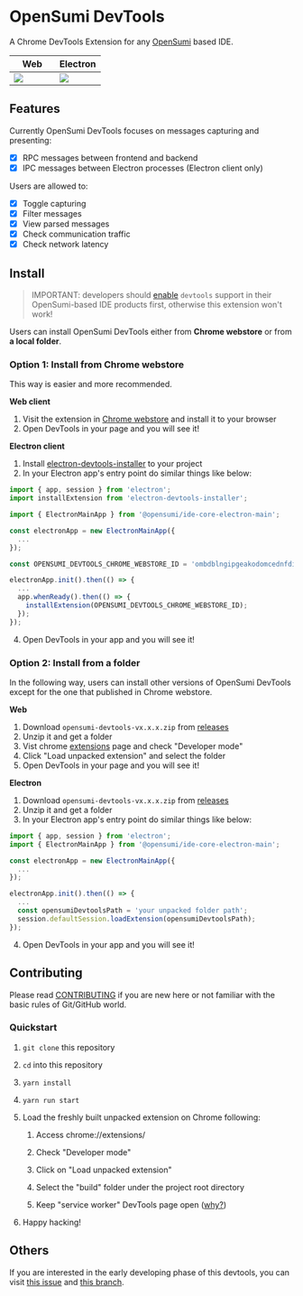 # OpenSumi DevTools

A Chrome DevTools Extension for any [OpenSumi](https://github.com/opensumi/core) based IDE.

<table>
  <thead>
    <tr>
      <th width="50%">Web</th>
      <th width="50%">Electron</th>
    </tr>
  </thead>
  <tbody>
    <tr>
      <td>
        <img
          src="https://user-images.githubusercontent.com/32434520/192236137-fa3495a7-3999-416c-ad59-9a6aa8a2e2d0.png"
        />
      </td>
      <td>
        <img
          src="https://user-images.githubusercontent.com/32434520/192235671-52dfe310-21a6-40f9-8c39-1582daddfc30.png"
        />
      </td>
    </tr>
  </tbody>
</table>

## Features

Currently OpenSumi DevTools focuses on messages capturing and presenting:

- [x] RPC messages between frontend and backend
- [x] IPC messages between Electron processes (Electron client only)

Users are allowed to:

- [x] Toggle capturing
- [x] Filter messages
- [x] View parsed messages
- [x] Check communication traffic
- [x] Check network latency

## Install

> IMPORTANT: developers should [enable](https://opensumi.com/) `devtools` support in their OpenSumi-based IDE products first, otherwise this extension won't work!

Users can install OpenSumi DevTools either from **Chrome webstore** or from **a local folder**.

### Option 1: Install from Chrome webstore

This way is easier and more recommended.

**Web client**

1. Visit the extension in [Chrome webstore](https://chrome.google.com/webstore/detail/opensumi-devtools/ombdblngipgeakodomcednfdiabohmgl) and install it to your browser
2. Open DevTools in your page and you will see it!

**Electron client**

1. Install [electron-devtools-installer](https://www.npmjs.com/package/electron-devtools-installer) to your project
2. In your Electron app's entry point do similar things like below:

```javascript
import { app, session } from 'electron';
import installExtension from 'electron-devtools-installer';

import { ElectronMainApp } from '@opensumi/ide-core-electron-main';

const electronApp = new ElectronMainApp({
  ...
});

const OPENSUMI_DEVTOOLS_CHROME_WEBSTORE_ID = 'ombdblngipgeakodomcednfdiabohmgl';

electronApp.init().then(() => {
  ...
  app.whenReady().then(() => {
    installExtension(OPENSUMI_DEVTOOLS_CHROME_WEBSTORE_ID);
  });
});
```
4. Open DevTools in your app and you will see it!

### Option 2: Install from a folder

In the following way, users can install other versions of OpenSumi DevTools except for the one that published in Chrome webstore.

**Web**

1. Download `opensumi-devtools-vx.x.x.zip` from [releases](https://github.com/opensumi/devtools/releases)
2. Unzip it and get a folder
3. Vist chrome [extensions](chrome://extensions/) page and check "Developer mode"
4. Click "Load unpacked extension" and select the folder
5. Open DevTools in your page and you will see it!

**Electron**

1. Download `opensumi-devtools-vx.x.x.zip` from [releases](https://github.com/opensumi/devtools/releases)
2. Unzip it and get a folder
3. In your Electron app's entry point do similar things like below:

```javascript
import { app, session } from 'electron';
import { ElectronMainApp } from '@opensumi/ide-core-electron-main';

const electronApp = new ElectronMainApp({
  ...
});

electronApp.init().then(() => {
  ...
  const opensumiDevtoolsPath = 'your unpacked folder path';
  session.defaultSession.loadExtension(opensumiDevtoolsPath);
});
```
4. Open DevTools in your app and you will see it!

## Contributing

Please read [CONTRIBUTING](./CONTRIBUTING.md) if you are new here or not familiar with the basic rules of Git/GitHub world.

### Quickstart

1. `git clone` this repository

2. `cd` into this repository

3. `yarn install`

4. `yarn run start`

5. Load the freshly built unpacked extension on Chrome following:

   1. Access chrome://extensions/

   2. Check "Developer mode"

   3. Click on "Load unpacked extension"

   4. Select the "build" folder under the project root directory

   5. Keep "service worker" DevTools page open ([why?](https://github.com/hypertrons/hypertrons-crx/pull/274#discussion_r811878203))

6. Happy hacking!

## Others

If you are interested in the early developing phase of this devtools, you can visit [this issue](https://github.com/opensumi/core/issues/1098) and [this branch](https://github.com/tyn1998/opensumi-devtools/tree/main-backup).
